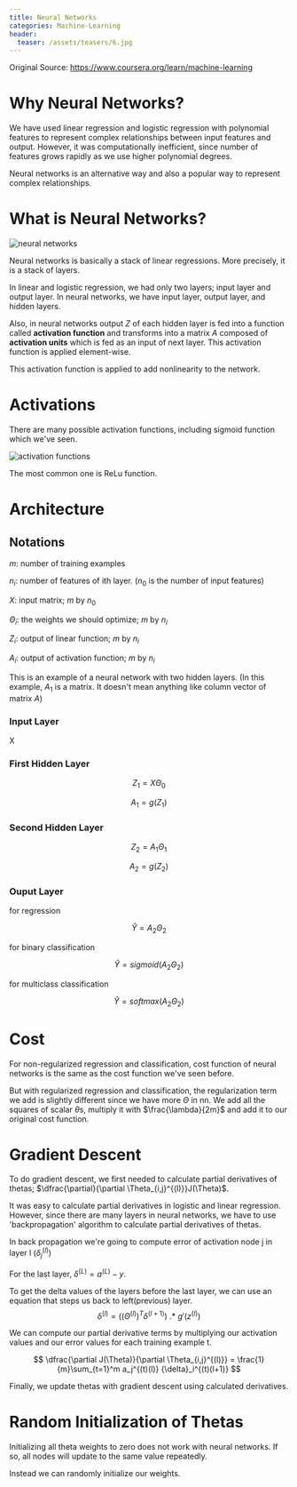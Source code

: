 ```yaml
---
title: Neural Networks
categories: Machine-Learning
header:
  teaser: /assets/teasers/6.jpg
---
```




Original Source: https://www.coursera.org/learn/machine-learning



# Why Neural Networks?

We have used linear regression and logistic regression with polynomial features to represent complex relationships between input features and output. However, it was computationally inefficient, since number of features grows rapidly as we use higher polynomial degrees.

Neural networks is an alternative way and also a popular way to represent complex relationships.

# What is Neural Networks?

![neural networks](https://lh3.googleusercontent.com/YqtV9cUDq8pA8F2keNh-iRfm_pRWFYZZWGO46MpKKSZqke8SxRTUyeoosP9rQ1Okhj8_V7Dw-VAww5VLW47HYoAkX8cHlewqSVNNxDdwY8Mu6gL4v27AlXwKhEkUuwP_wtexTi7B0A=w2400)

Neural networks is basically a stack of linear regressions. More precisely, it is a stack of layers.

In linear and logistic regression, we had only two layers; input layer and output layer. In neural networks, we have input layer, output layer, and hidden layers.

Also, in neural networks output $Z$ of each hidden layer is fed into a function called **activation function** and transforms into a matrix $A$ composed of **activation units** which is fed as an input of next layer. This activation function is applied element-wise.

This activation function is applied to add nonlinearity to the network.

# Activations

There are many possible activation functions, including sigmoid function which we've seen.

![activation functions](https://lh3.googleusercontent.com/he2WkslTRVYOMpuHUwfe_8YVvQdHJ8Tps806yUri2GIksp84V2WUAduYDe3-whBy_6nn_mecCWMfpJdd_iQY9EoZ7PyDPQnQ1OyTMCDZr3lVghQ5t4iam68K1bafXpOzbHVu3dMTag=w2400)

The most common one is ReLu function.

# Architecture

## Notations

$m$: number of training examples

$n_i$: number of features of ith layer. ($n_0$ is the number of input features)

$X$: input matrix; $m$ by $n_0$

$\Theta_i$: the weights we should optimize; $m$ by $n_i$

$Z_i$: output of linear function; $m$ by $n_i$

$A_i$: output of activation function; $m$ by $n_i$

This is an example of a neural network with two hidden layers.
(In this example, $A_1$ is a matrix. It doesn't mean anything like column vector of matrix $A$)

### Input Layer

X

### First Hidden Layer

$$ Z_1 = X\Theta_0 $$

$$ A_1 = g(Z_1) $$

### Second Hidden Layer

$$ Z_2 = A_1\Theta_1 $$

$$ A_2 = g(Z_2) $$

### Ouput Layer

for regression

$$ \hat{Y}=A_2\Theta_2$$

for binary classification

$$ \hat{Y}=sigmoid(A_2\Theta_2) $$

for multiclass classification

$$ \hat{Y}=softmax(A_2\Theta_2) $$

# Cost

For non-regularized regression and classification, cost function of neural networks is the same as the cost function we've seen before.

But with regularized regression and classification, the regularization term we add is slightly different since we have more $\Theta$ in nn. We add all the squares of scalar $\theta$s, multiply it with $\frac{\lambda}{2m}$ and add it to our original cost function.

# Gradient Descent

To do gradient descent, we first needed to calculate partial derivatives of thetas; $\dfrac{\partial}{\partial \Theta_{i,j}^{(l)}}J(\Theta)$.

It was easy to calculate partial derivatives in logistic and linear regression. However, since there are many layers in neural networks, we have to use 'backpropagation' algorithm to calculate partial derivatives of thetas.

In back propagation we're going to compute error of activation node j in layer l ($\delta_j^{(l)}$)

For the last layer, $\delta^{(L)}=a^{(L)} - y$.

To get the delta values of the layers before the last layer, we can use an equation that steps us back to left(previous) layer.
$$\delta^{(l)} = ((\Theta^{(l)})^T \delta^{(l+1)})\ .*\ g'(z^{(l)})$$

We can compute our partial derivative terms by multiplying our activation values and our error values for each training example t.

$$ \dfrac{\partial J(\Theta)}{\partial \Theta_{i,j}^{(l)}} = \frac{1}{m}\sum_{t=1}^m a_j^{(t)(l)} {\delta}_i^{(t)(l+1)} $$

Finally, we update thetas with gradient descent using calculated derivatives.

# Random Initialization of Thetas

Initializing all theta weights to zero does not work with neural networks. If so, all nodes will update to the same value repeatedly.

Instead we can randomly initialize our weights.
